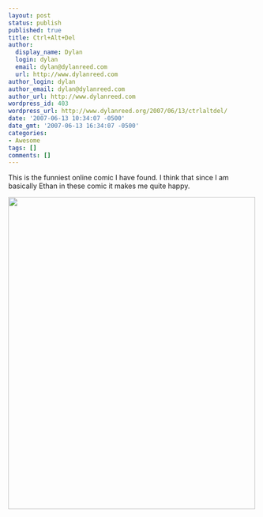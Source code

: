 ```yaml
---
layout: post
status: publish
published: true
title: Ctrl+Alt+Del
author:
  display_name: Dylan
  login: dylan
  email: dylan@dylanreed.com
  url: http://www.dylanreed.com
author_login: dylan
author_email: dylan@dylanreed.com
author_url: http://www.dylanreed.com
wordpress_id: 403
wordpress_url: http://www.dylanreed.org/2007/06/13/ctrlaltdel/
date: '2007-06-13 10:34:07 -0500'
date_gmt: '2007-06-13 16:34:07 -0500'
categories:
- Awesome
tags: []
comments: []
---
```

<p>This is the funniest online comic I have found. I think that since I am basically Ethan in these comic it makes me quite happy.</p><a href="http://cad-comic.com/comic.php"><img style="margin: 0px" height="632" src="http://cad-comic.com/comics/20070613.jpg" width="500"/></a></p>
